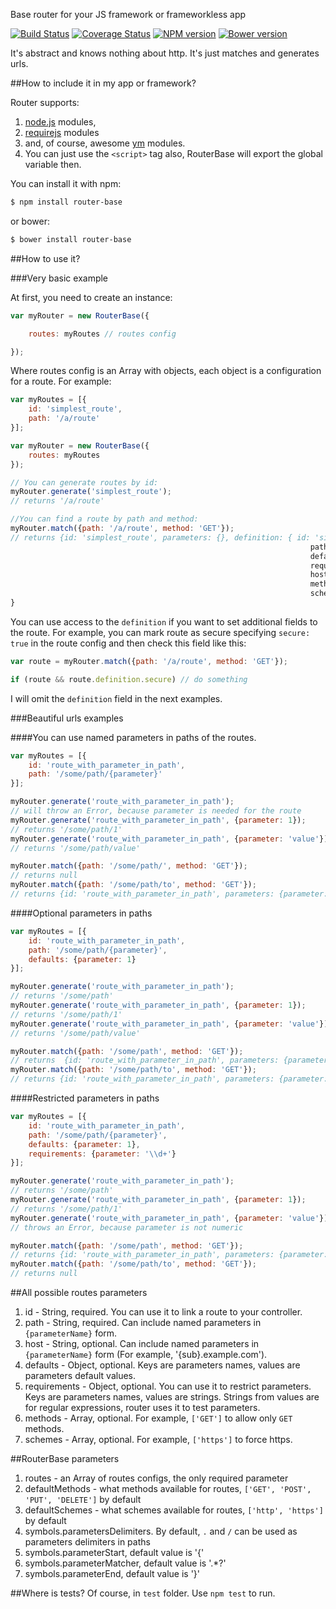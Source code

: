 Base router for your JS framework or frameworkless app

[![Build Status](https://travis-ci.org/apsavin/router-base.svg?branch=master)](https://travis-ci.org/apsavin/router-base) [![Coverage Status](https://coveralls.io/repos/apsavin/router-base/badge.svg)](https://coveralls.io/r/apsavin/router-base) [![NPM version](https://badge.fury.io/js/router-base.svg)](http://badge.fury.io/js/router-base) [![Bower version](https://badge.fury.io/bo/router-base.svg)](http://badge.fury.io/bo/router-base)

It's abstract and knows nothing about http. It's just matches and generates urls.

##How to include it in my app or framework?

Router supports:

1. [node.js](http://nodejs.org) modules,
2. [requirejs](http://requirejs.org) modules
3. and, of course, awesome [ym](https://github.com/ymaps/modules) modules.
4. You can just use the `<script>` tag also, RouterBase will export the global variable then.

You can install it with npm:

```bash
$ npm install router-base
```

or bower:

```bash
$ bower install router-base
```

##How to use it?

###Very basic example

At first, you need to create an instance:

```javascript
var myRouter = new RouterBase({

    routes: myRoutes // routes config

});
```

Where routes config is an Array with objects, each object is a configuration for a route.
For example:

```javascript
var myRoutes = [{
    id: 'simplest_route',
    path: '/a/route'
}];

var myRouter = new RouterBase({
    routes: myRoutes
});

// You can generate routes by id:
myRouter.generate('simplest_route'); 
// returns '/a/route'

//You can find a route by path and method:
myRouter.match({path: '/a/route', method: 'GET'}); 
// returns {id: 'simplest_route', parameters: {}, definition: { id: 'simplest_route',
                                                                   path: '/a/route',
                                                                   defaults: {},
                                                                   requirements: {},
                                                                   host: undefined,
                                                                   methods: [ 'GET', 'POST', 'PUT', 'DELETE' ],
                                                                   schemes: [ 'http', 'https' ] } }
}
```

You can use access to the `definition` if you want to set additional fields to the route.
For example, you can mark route as secure specifying `secure: true` in the route config
and then check this field like this:

```javascript
var route = myRouter.match({path: '/a/route', method: 'GET'}); 

if (route && route.definition.secure) // do something

```

I will omit the `definition` field in the next examples.

###Beautiful urls examples

####You can use named parameters in paths of the routes.
```javascript
var myRoutes = [{
    id: 'route_with_parameter_in_path',
    path: '/some/path/{parameter}'
}];

myRouter.generate('route_with_parameter_in_path'); 
// will throw an Error, because parameter is needed for the route
myRouter.generate('route_with_parameter_in_path', {parameter: 1}); 
// returns '/some/path/1'
myRouter.generate('route_with_parameter_in_path', {parameter: 'value'}); 
// returns '/some/path/value'

myRouter.match({path: '/some/path/', method: 'GET'}); 
// returns null
myRouter.match({path: '/some/path/to', method: 'GET'}); 
// returns {id: 'route_with_parameter_in_path', parameters: {parameter: 'to'}, definition: {...}}
```
####Optional parameters in paths
```javascript
var myRoutes = [{
    id: 'route_with_parameter_in_path',
    path: '/some/path/{parameter}',
    defaults: {parameter: 1}
}];

myRouter.generate('route_with_parameter_in_path'); 
// returns '/some/path'
myRouter.generate('route_with_parameter_in_path', {parameter: 1}); 
// returns '/some/path/1'
myRouter.generate('route_with_parameter_in_path', {parameter: 'value'}); 
// returns '/some/path/value'

myRouter.match({path: '/some/path', method: 'GET'}); 
// returns  {id: 'route_with_parameter_in_path', parameters: {parameter: 1}, definition: {...}}
myRouter.match({path: '/some/path/to', method: 'GET'}); 
// returns {id: 'route_with_parameter_in_path', parameters: {parameter: 'to'}, definition: {...}}
```
####Restricted parameters in paths
```javascript
var myRoutes = [{
    id: 'route_with_parameter_in_path',
    path: '/some/path/{parameter}',
    defaults: {parameter: 1},
    requirements: {parameter: '\\d+'}
}];

myRouter.generate('route_with_parameter_in_path'); 
// returns '/some/path'
myRouter.generate('route_with_parameter_in_path', {parameter: 1}); 
// returns '/some/path/1'
myRouter.generate('route_with_parameter_in_path', {parameter: 'value'}); 
// throws an Error, because parameter is not numeric

myRouter.match({path: '/some/path', method: 'GET'}); 
// returns {id: 'route_with_parameter_in_path', parameters: {parameter: 1}, definition: {...}}
myRouter.match({path: '/some/path/to', method: 'GET'}); 
// returns null
```

##All possible routes parameters

1. id - String, required. You can use it to link a route to your controller.
2. path - String, required. Can include named parameters in `{parameterName}` form.
3. host - String, optional. Can include named parameters in `{parameterName}` form (For example, '{sub}.example.com').
4. defaults - Object, optional. Keys are parameters names, values are parameters default values.
5. requirements - Object, optional. You can use it to restrict parameters. Keys are parameters names, values are strings. Strings from values are for regular expressions, router uses it to test parameters.
6. methods - Array, optional. For example, `['GET']` to allow only `GET` methods.
7. schemes - Array, optional. For example, `['https']` to force https.

##RouterBase parameters

1. routes - an Array of routes configs, the only required parameter
2. defaultMethods - what methods available for routes, `['GET', 'POST', 'PUT', 'DELETE']` by default
3. defaultSchemes - what schemes available for routes, `['http', 'https']` by default
4. symbols.parametersDelimiters. By default, `.` and `/` can be used as parameters delimiters in paths
5. symbols.parameterStart, default value is '\{'
6. symbols.parameterMatcher, default value is '.*?'
7. symbols.parameterEnd, default value is '\}'

##Where is tests?
Of course, in `test` folder. Use `npm test` to run.

